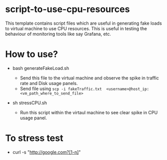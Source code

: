 # script-to-use-cpu-resources
This template contains script files which are useful in generating fake loads to virtual machine to use CPU resources. This is useful in testing the behaviour of monitoring tools like say Grafana, etc.

# How to use?
- bash generateFakeLoad.sh
  - Send this file to the virtual machine and observe the spike in traffic rate and Disk usage panels.
  - Send file using `scp -i fakeTraffic.txt  <username>@host_ip:<vm_path_where_to_send_file>`
  
- sh stressCPU.sh
  - Run this script within the virtaul machine to see clear spike in CPU usage panel.

# To stress test
  - curl -s "http://google.com?[1-n]"
